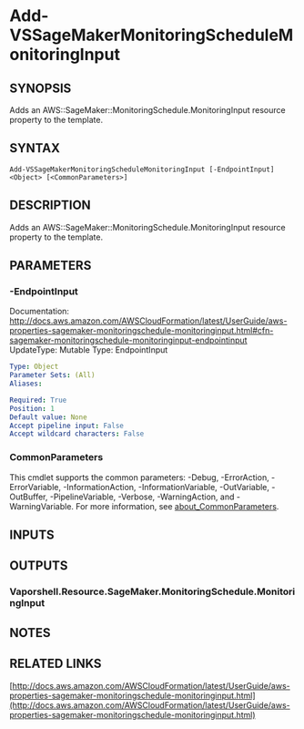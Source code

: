 # Add-VSSageMakerMonitoringScheduleMonitoringInput

## SYNOPSIS
Adds an AWS::SageMaker::MonitoringSchedule.MonitoringInput resource property to the template.

## SYNTAX

```
Add-VSSageMakerMonitoringScheduleMonitoringInput [-EndpointInput] <Object> [<CommonParameters>]
```

## DESCRIPTION
Adds an AWS::SageMaker::MonitoringSchedule.MonitoringInput resource property to the template.

## PARAMETERS

### -EndpointInput
Documentation: http://docs.aws.amazon.com/AWSCloudFormation/latest/UserGuide/aws-properties-sagemaker-monitoringschedule-monitoringinput.html#cfn-sagemaker-monitoringschedule-monitoringinput-endpointinput
UpdateType: Mutable
Type: EndpointInput

```yaml
Type: Object
Parameter Sets: (All)
Aliases:

Required: True
Position: 1
Default value: None
Accept pipeline input: False
Accept wildcard characters: False
```

### CommonParameters
This cmdlet supports the common parameters: -Debug, -ErrorAction, -ErrorVariable, -InformationAction, -InformationVariable, -OutVariable, -OutBuffer, -PipelineVariable, -Verbose, -WarningAction, and -WarningVariable. For more information, see [about_CommonParameters](http://go.microsoft.com/fwlink/?LinkID=113216).

## INPUTS

## OUTPUTS

### Vaporshell.Resource.SageMaker.MonitoringSchedule.MonitoringInput
## NOTES

## RELATED LINKS

[http://docs.aws.amazon.com/AWSCloudFormation/latest/UserGuide/aws-properties-sagemaker-monitoringschedule-monitoringinput.html](http://docs.aws.amazon.com/AWSCloudFormation/latest/UserGuide/aws-properties-sagemaker-monitoringschedule-monitoringinput.html)

